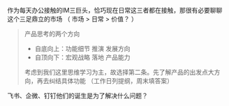 作为每天办公接触的IM三巨头，恰巧现在日常这三者都在接触，那很有必要聊聊这个三足鼎立的市场
（ 市场 > 日常 > 价值？ ）

> 产品思考的两个方向
> - 自底向上：功能细节 推演 发展方向
> - 自顶向下：宏观战略 落地 产品能力
>
>考虑到我们这里思维学习为主，故选择第二条。先了解产品的出发点大方向，再去纠结具体功能
>（工作日列提纲，周末填答案）

飞书、企微、钉钉他们的诞生是为了解决什么问题？

